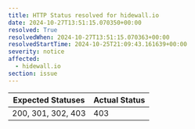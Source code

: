 ```yaml
---
title: HTTP Status resolved for hidewall.io
date: 2024-10-27T13:51:15.070350+00:00
resolved: True
resolvedWhen: 2024-10-27T13:51:15.070363+00:00
resolvedStartTime: 2024-10-25T21:09:43.161639+00:00
severity: notice
affected:
  - hidewall.io
section: issue
---
```


| Expected Statuses | Actual Status  |
|-------------------|----------------|
| 200, 301, 302, 403 | 403 |
